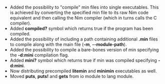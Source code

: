 * Added the possibility to "compile" min files into single executables. This is achieved by converting the specified min file to its raw Nim code equivalent and then calling the Nim compiler (which in turns calls the C compiler).
* Added **compiled?** symbol which returns true if the program has been compiled.
* Added the possibility of including a path containing additional **.min** files to compile along with the main file (**-m**, **--module-path**).
* Added the possibility to compile a bare-bones version of min specifying the **-d:mini** compilation flag.
* Added **mini?** symbol which returns true if min was compiled specifying **-d:mini**.
* Now distributing precompiled **litemin** and **minimin** executables as well.
* Moved **puts**, **puts!** and **gets** from io module to lang module.
